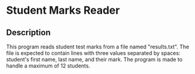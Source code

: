 <h1>Student Marks Reader</h1>

<h2>Description</h2>

<p>This program reads student test marks from a file named "results.txt". The file is expected to contain lines with three values separated by spaces: student's first name, last name, and their mark. The program is made to handle a maximum of 12 students.</p>
